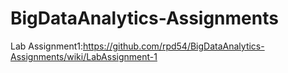 # BigDataAnalytics-Assignments

Lab Assignment1:https://github.com/rpd54/BigDataAnalytics-Assignments/wiki/LabAssignment-1
